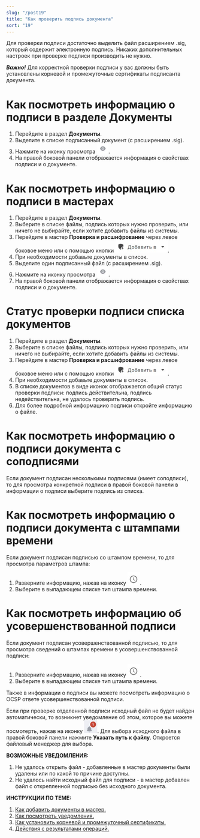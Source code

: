 ```yaml
---
slug: "/post19"
title: "Как проверить подпись документа"
sort: "19"
---
```


Для проверки подписи достаточно выделить файл расширением .sig, который содержит электронную подпись. Никаких дополнительных настроек при проверке подписи производить не нужно.

***Важно!*** Для корректной проверки подписи у вас должны быть установлены корневой и промежуточные сертификаты подписанта документа. 


# Как посмотреть информацию о подписи в разделе Документы

1. Перейдите в раздел **Документы**.
2. Выделите в списке подписанный документ (с расширением .sig).
3. Нажмите на иконку просмотра ![view-button.jpg](./images/view-button.jpg "Кнопка быстрого просмотра"). 
4. На правой боковой панели отображается информация о свойствах подписи и о документе.

# Как посмотреть информацию о подписи в мастерах

1. Перейдите в раздел **Документы**.
2. Выберите в списке файлы, подпись которых нужно проверить, или ничего не выбирайте, если хотите добавить файлы из системы.
3. Перейдите в мастер **Проверка и расшифрование** через левое боковое меню  или с помощью кнопки ![add-to-button.jpg](./images/add-to-button.jpg "Добавить в").
4. При необходимости добавьте документы в список.
5. Выделите один подписанный файл (с расширением .sig).
6. Нажмите на иконку просмотра ![view-button.jpg](./images/view-button.jpg "Кнопка быстрого просмотра"). 
7. На правой боковой панели отображается информация о свойствах подписи и о документе.

# Статус проверки подписи списка документов

1. Перейдите в раздел **Документы**.
2. Выберите в списке файлы, подпись которых нужно проверить, или ничего не выбирайте, если хотите добавить файлы из системы.
3. Перейдите в мастер **Проверка и расшифрование** через левое боковое меню  или с помощью кнопки ![add-to-button.jpg](./images/add-to-button.jpg "Добавить в").
4. При необходимости добавьте документы в список.
5. В списке документов в виде иконок отображается общий статус проверки подписи: подпись действительна,  подпись недействительна, не удалось проверить подпись.
6. Для более подробной информациио подписи откройте информацию о файле.

# Как посмотреть информацию о подписи документа с соподписями

Если документ подписан несколькими подписями (имеет соподписи), то для просмотра конкретной подписи в правой боковой панели в информации о подписи выберите подпись из списка.

# Как посмотреть информацию о подписи документа с штампами времени

Если документ подписан подписью со штампом времени, то для просмотра параметров штампа:
1. Разверните информацию, нажав на иконку ![tsp-button.jpg](./images/tsp-button.jpg "Информация об ответе службы штампов времени").
2. Выберите в выпадающем списке тип штампа времени.

# Как посмотреть информацию об усовершенствованной подписи

Если документ подписан усовершенствованной подписью, то для просмотра сведений о штампах времени в усовершенствованной подписи:
1. Разверните информацию, нажав на иконку ![tsp-button.jpg](./images/tsp-button.jpg "Информация об ответе службы штампов времени").
2. Выберите в выпадающем списке тип штампа времени.

Также в информации о подписи вы можете посмотреть информацию о OCSP ответе усовершенствованной подписи.

Если при проверке отделенной подписи исходный файл не будет найден автоматически, то возникнет уведомление об этом, которое вы можете посмотерть, нажав на иконку ![notifications-button.jpg](./images/notifications-button.jpg "События"). Для выбора исходного файла в правой боковой панели нажмите **Указать путь к файлу**.  Откроется файловый менеджер для выбора.

**ВОЗМОЖНЫЕ УВЕДОМЛЕНИЯ:**

1. Не удалось открыть файл - добавленные в мастер документы были удалены или по какой то причине доступны.
2. Не удалось найти исходный файл для подписи - в мастер добавлен файл с открепленной подписью без исходного документа.


**ИНСТРУКЦИИ ПО ТЕМЕ:**

1. [Как добавить документы в мастер.](./add-docs.md)
2. [Как посмотреть уведомления.](../007-cryptoarm\notifications.md)
3. [Как установить корневой и промежуточный сертификаты.](../005-certs\import-UC-certs.md)
4. [Действия с результатами операций.](./operations-result.md)


